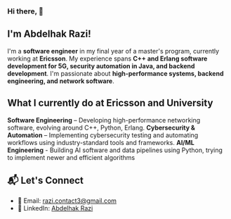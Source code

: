 ### Hi there, 👋 
## I'm Abdelhak Razi!  
I'm a **software engineer** in my final year of a master's program, currently working at **Ericsson**. My experience spans **C++ and Erlang software development for 5G, security automation in Java, and backend development**. I'm passionate about **high-performance systems, backend engineering, and network software**.  

## What I currently do at Ericsson and University
**Software Engineering** – Developing high-performance networking software, evolving around C++, Python, Erlang.
**Cybersecurity & Automation** – Implementing cybersecurity testing and automating workflows using industry-standard tools and frameworks.
**AI/ML Engineering** - Building AI software and data pipelines using Python, trying to implement newer and efficient algorithms 

## 📬 Let's Connect  

- 📧 Email: [razi.contact3@gmail.com](mailto:razi.contact3@gmail.com)  
- 💼 LinkedIn: [Abdelhak Razi](https://www.linkedin.com/in/abdelhak-razi/)  
